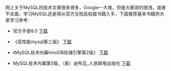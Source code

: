 网上关于MySQL的技术文章很多很多，Google一大堆，但是大都讲的很浅，或者不全面，学习MySQL还是得从官方文档及权威书籍入手，下面推荐基本书籍供大家学习参考:

- 官方手册8.0      [下载](https://www.jianguoyun.com/p/DRlBweQQ7ojWCBic4bAD)
- 《高性能mysql第三版》     [下载](https://www.jianguoyun.com/p/Dd-Ba6gQ7ojWCBif4bAD)

- 《MySQL技术内幕InnoDB存储引擎第2版》     [下载](https://www.jianguoyun.com/p/DR-WfvUQ7ojWCBiR4bAD)

- MySQL技术内幕第5版_（美）迪布瓦_人民邮电出版社     [下载](https://www.jianguoyun.com/p/DdDVeu8Q7ojWCBig4bAD)